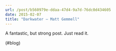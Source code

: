 ```yaml
---
url: /post/b560979e-ddaa-47d4-9a7d-76dc0d434605
date: 2015-02-07
title: "Darkwater – Matt Gemmell"
---
```


A fantastic, but strong post. Just read it.



(#blog)